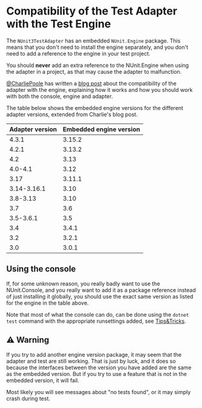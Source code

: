 # Compatibility of the Test Adapter with the Test Engine

The `NUnit3TestAdapter` has an embedded `NUnit.Engine` package. This means that you don't need to install the engine separately, and you don't need to add a reference to the engine in your test project.

You should **never** add an extra reference to the NUnit.Engine when using the adapter in a project, as that may cause the adapter to malfunction.

[@CharliePoole](https://github.com/charliepoole) has written a [blog post](http://charliepoole.org/technical/nunit-engine-version-conflicts-in-visual-studio.html) about the compatibility of the adapter with the engine, explaining how it works and how you should work with both the console, engine and adapter.

The table below shows the embedded engine versions for the different adapter versions, extended from Charlie's blog post.

|Adapter version|Embedded engine version|
|---|---|
|4.3.1|3.15.2|
|4.2.1|3.13.2|
|4.2|3.13|
|4.0-4.1|3.12|
|3.17|3.11.1|
|3.14-3.16.1|3.10|
|3.8-3.13|3.10|
|3.7|3.6|
|3.5-3.6.1|3.5|
|3.4|3.4.1|
|3.2|3.2.1|
|3.0|3.0.1|

## Using the console

If, for some unknown reason, you really badly want to use the NUnit.Console, and you really want to add it as a package reference instead of just installing it globally, you should use the exact same version as listed for the engine in the table above.

Note that most of what the console can do, can be done using the `dotnet test` command with the appropriate runsettings added, see [Tips&Tricks](https://docs.nunit.org/articles/vs-test-adapter/Tips-And-Tricks.html).

## :warning: Warning

If you try to add another engine version package, it may seem that the adapter and test are still working.  That is just by luck, and it does so because the interfaces between the version you have added are the same as the embedded version.  But if you try to use a feature that is not in the embedded version, it will fail.

Most likely you will see messages about "no tests found", or it may simply crash during test.
